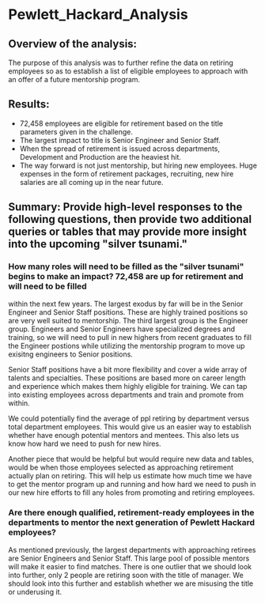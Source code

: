 # Pewlett_Hackard_Analysis
## Overview of the analysis:

The purpose of this analysis was to further refine the data on retiring employees so as to establish a 
list of eligible employees to approach with an offer of a future mentorship program. 


## Results: 

- 72,458 employees are eligible for retirement based on the title parameters given in the challenge. 
- The largest impact to title is Senior Engineer and Senior Staff.
- When the spread of retirement is issued across departments, Development and Production are the heaviest hit.
- The way forward is not just mentorship, but hiring new employees. Huge expenses in the form of retirement packages, recruiting, new hire salaries
  are all coming up in the near future.



## Summary: Provide high-level responses to the following questions, then provide two additional queries or tables that may provide more insight into the upcoming "silver tsunami."

### How many roles will need to be filled as the "silver tsunami" begins to make an impact? 72,458 are up for retirement and will need to be filled
within the next few years. The largest exodus by far will be in the Senior Engineer and Senior Staff positions. These are highly trained positions
so are very well suited to mentorship. The third largest group is the Engineer group. Engineers and Senior Engineers have specialized degrees and 
training, so we will need to pull in new highers from recent graduates to fill the Engineer postions while utilizing the mentorship program to move 
up exisitng engineers to Senior positions.

Senior Staff positions have a bit more flexibility and cover a wide array of talents and specialties. These positions are based more on career length 
and experience which makes them highly eligible for training. We can tap into existing employees across departments and train and promote from within.

We could potentially find the average of ppl retiring by department versus total department employees. This would give us an easier way to establish whether
have enough potential mentors and mentees. This also lets us know how hard we need to push for new hires.

Another piece that would be helpful but would require new data and tables, would be when those employees selected as approaching retirement actually plan
on retiring. This will help us estimate how much time we have to get the mentor program up and running and how hard we need to push in our new hire efforts
to fill any holes from promoting and retiring employees.

### Are there enough qualified, retirement-ready employees in the departments to mentor the next generation of Pewlett Hackard employees?

As mentioned previously, the largest departments with approaching retirees are Senior Engineers and Senior Staff. This large pool of possible mentors
will make it easier to find matches. There is one outlier that we should look into further, only 2 people are retiring soon with the title of manager. 
We should look into this further and establish whether we are misusing the title or underusing it. 

